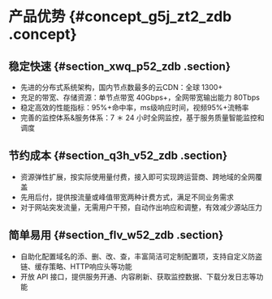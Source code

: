 # 产品优势 {#concept_g5j_zt2_zdb .concept}

## 稳定快速 {#section_xwq_p52_zdb .section}

-   先进的分布式系统架构，国内节点数最多的云CDN：全球 1300+
-   充足的带宽、存储资源：单节点带宽 40Gbps+，全网带宽输出能力 80Tbps
-   稳定高效的性能指标：95%+命中率，ms级响应时间，视频95%+流畅率
-   完善的监控体系&服务体系：7 ＊ 24 小时全网监控，基于服务质量智能监控和调度

## 节约成本 {#section_q3h_v52_zdb .section}

-   资源弹性扩展，按实际使用量付费，接入即可实现跨运营商、跨地域的全网覆盖
-   先用后付，提供按流量或峰值带宽两种计费方式，满足不同业务需求
-   对于网站突发流量，无需用户干预，自动作出响应和调整，有效减少源站压力

## 简单易用 {#section_flv_w52_zdb .section}

-   自助化配置域名的添、删、改、查，丰富简洁可定制配置项，支持自定义防盗链、缓存策略、HTTP响应头等功能
-   开放 API 接口，提供服务开通、内容刷新、获取监控数据、下载分发日志等功能
